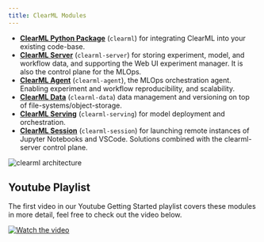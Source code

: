 ```yaml
---
title: ClearML Modules
---
```


- [**ClearML Python Package**](../getting_started/ds/ds_first_steps.md#install-clearml) (`clearml`) for integrating ClearML into your existing code-base.
- [**ClearML Server**](../deploying_clearml/clearml_server.md) (`clearml-server`) for storing experiment, model, and workflow data, and supporting the Web UI experiment manager. It is also the control plane for the MLOps.
- [**ClearML Agent**](../clearml_agent.md) (`clearml-agent`), the MLOps orchestration agent. Enabling experiment and workflow reproducibility, and scalability.
- [**ClearML Data**](../clearml_data/clearml_data.md) (`clearml-data`) data management and versioning on top of file-systems/object-storage.
- [**ClearML Serving**](../clearml_serving/clearml_serving.md) (`clearml-serving`) for model deployment and orchestration.
- [**ClearML Session**](../apps/clearml_session.md) (`clearml-session`) for launching remote instances of Jupyter Notebooks and VSCode.
Solutions combined with the clearml-server control plane.

![clearml architecture](../img/clearml_architecture.png)

## Youtube Playlist

The first video in our Youtube Getting Started playlist covers these modules in more detail, feel free to check out the video below.

[![Watch the video](https://img.youtube.com/vi/s3k9ntmQmD4/hqdefault.jpg)](https://www.youtube.com/watch?v=s3k9ntmQmD4&list=PLMdIlCuMqSTnoC45ME5_JnsJX0zWqDdlO&index=1)